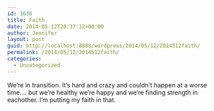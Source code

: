 ```yaml
---
id: 1636
title: Faith
date: 2014-05-12T20:37:12+00:00
author: Jennifer
layout: post
guid: http://localhost:8888/wordpress/2014/05/12/2014512faith/
permalink: /2014/05/12/2014512faith/
categories:
  - Uncategorized
---
```

We&#8217;re in transition. It&#8217;s hard and crazy and couldn&#8217;t happen at a worse time&#8230;. but we&#8217;re healthy we&#8217;re happy and we&#8217;re finding strength in eachother. I&#8217;m putting my faith in that.